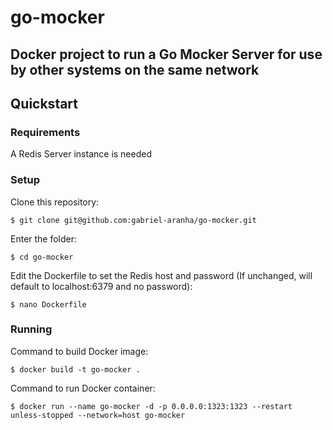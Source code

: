 # go-mocker

## Docker project to run a Go Mocker Server for use by other systems on the same network

## Quickstart

### Requirements
A Redis Server instance is needed

### Setup
Clone this repository:
```
$ git clone git@github.com:gabriel-aranha/go-mocker.git
```
Enter the folder:
```
$ cd go-mocker
```
Edit the Dockerfile to set the Redis host and password (If unchanged, will default to localhost:6379 and no password):
```
$ nano Dockerfile
```

### Running
Command to build Docker image:
```
$ docker build -t go-mocker .
```
Command to run Docker container:
```
$ docker run --name go-mocker -d -p 0.0.0.0:1323:1323 --restart unless-stopped --network=host go-mocker
```

